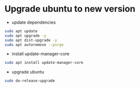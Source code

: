 # Upgrade ubuntu to new version
- update dependencies
```sh
sudo apt update
sudo apt upgrade -y
sudo apt dist-upgrade -y
sudo apt autoremove --purge
```

- install update-manager-core
```sh
sudo apt install update-manager-core
```

- upgrade ubuntu
```sh
sudo do-release-upgrade
```

